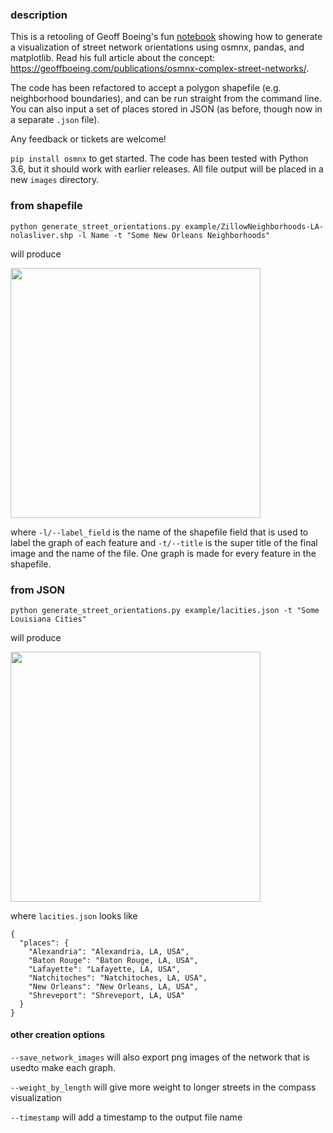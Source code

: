 ### description

This is a retooling of Geoff Boeing's fun [notebook](https://github.com/gboeing/osmnx-examples/blob/master/notebooks/17-street-network-orientations.ipynb) showing how to generate a visualization of street network orientations using osmnx, pandas, and matplotlib. Read his full article about the concept: https://geoffboeing.com/publications/osmnx-complex-street-networks/.

The code has been refactored to accept a polygon shapefile (e.g. neighborhood boundaries), and can be run straight from the command line. You can also input a set of places stored in JSON (as before, though now in a separate `.json` file).

Any feedback or tickets are welcome!

`pip install osmnx` to get started. The code has been tested with Python 3.6, but it should work with earlier releases. All file output will be placed in a new `images` directory.

### from shapefile

    python generate_street_orientations.py example/ZillowNeighborhoods-LA-nolasliver.shp -l Name -t "Some New Orleans Neighborhoods"

will produce

<img src="https://raw.githubusercontent.com/mradamcox/osmnx-street-compass/master/example/some_new_orleans_neighborhoods.png" width="400" />

where `-l/--label_field` is the name of the shapefile field that is used to label the graph of each feature and `-t/--title` is the super title of the final image and the name of the file. One graph is made for every feature in the shapefile.

### from JSON

    python generate_street_orientations.py example/lacities.json -t "Some Louisiana Cities"

will produce

<img src="https://raw.githubusercontent.com/mradamcox/osmnx-street-compass/master/example/some_louisiana_cities.png" width="400" />

where `lacities.json` looks like

    {
      "places": {
        "Alexandria": "Alexandria, LA, USA",
        "Baton Rouge": "Baton Rouge, LA, USA",
        "Lafayette": "Lafayette, LA, USA",
        "Natchitoches": "Natchitoches, LA, USA",
        "New Orleans": "New Orleans, LA, USA",
        "Shreveport": "Shreveport, LA, USA"
      }
    }

#### other creation options

`--save_network_images` will also export png images of the network that is usedto make each graph.

`--weight_by_length` will give more weight to longer streets in the compass visualization

`--timestamp` will add a timestamp to the output file name
